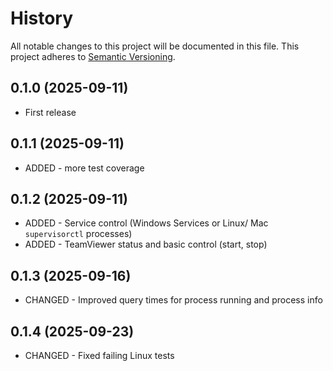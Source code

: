 # History

All notable changes to this project will be documented in this file. This project adheres to [Semantic Versioning](http://semver.org/).

## 0.1.0 (2025-09-11)

- First release

## 0.1.1 (2025-09-11)

- ADDED - more test coverage

## 0.1.2 (2025-09-11)

- ADDED - Service control (Windows Services or Linux/ Mac `supervisorctl` processes)
- ADDED - TeamViewer status and basic control (start, stop)

## 0.1.3 (2025-09-16)

- CHANGED - Improved query times for process running and process info

## 0.1.4 (2025-09-23)

- CHANGED - Fixed failing Linux tests
